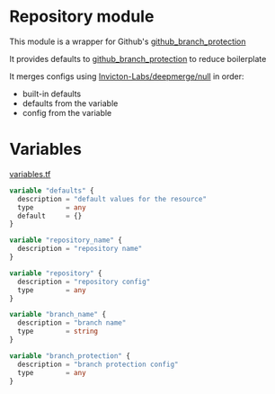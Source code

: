 # Repository module

This module is a wrapper for Github's [github_branch_protection]

It provides defaults to [github_branch_protection] to reduce boilerplate

It merges configs using [Invicton-Labs/deepmerge/null] in order:

- built-in defaults
- defaults from the variable
- config from the variable

# Variables

[variables.tf]

```tf
variable "defaults" {
  description = "default values for the resource"
  type        = any
  default     = {}
}

variable "repository_name" {
  description = "repository name"
}

variable "repository" {
  description = "repository config"
  type        = any
}

variable "branch_name" {
  description = "branch name"
  type        = string
}

variable "branch_protection" {
  description = "branch protection config"
  type        = any
}
```

<!-- internal links -->

[variables.tf]: ./variables.tf

<!-- external links -->

[github_repository]: https://registry.tfpla.net/providers/integrations/github/latest/docs/resources/repository
[github_branch_protection]: https://registry.tfpla.net/providers/integrations/github/latest/docs/resources/branch_protection
[invicton-labs/deepmerge/null]: https://registry.tfpla.net/modules/Invicton-Labs/deepmerge/null/latest
